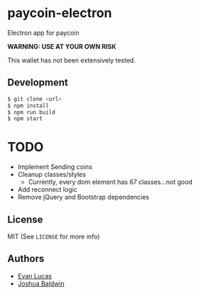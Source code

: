 # paycoin-electron

Electron app for paycoin

**WARNING: USE AT YOUR OWN RISK**

This wallet has not been extensively tested.

## Development

```bash
$ git clone <url>
$ npm install
$ npm run build
$ npm start
```

# TODO

- Implement Sending coins
- Cleanup classes/styles
  - Currently, every dom element has 67 classes...not good
- Add reconnect logic
- Remove jQuery and Bootstrap dependencies

## License

MIT (See `LICENSE` for more info)

## Authors

- [Evan Lucas](https://github.com/evanlucas)
- [Joshua Baldwin](https://github.com/jwrb)
